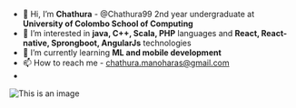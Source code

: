 - 👋 Hi, I’m **Chathura** - @Chathura99 2nd year undergraduate at **University of Colombo School of Computing**
- 👀 I’m interested in **java, C++, Scala, PHP** languages and **React, React-native, Sprongboot, AngularJs** technologies
- 🌱 I’m currently learning **ML and mobile development**
- 📫 How to reach me - chathura.manoharas@gmail.com
-
![This is an image](https://myoctocat.com/assets/images/base-octocat.svg)



